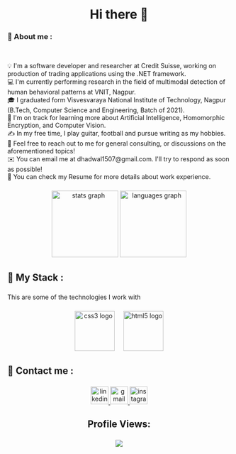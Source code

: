 <h1 align="center">Hi there 👋</h1>

###

<h3 align="left">👨 About me :</h3>

<br clear="both">

<p align="center"></p>

<p align="left"> 💡   I'm a software developer and researcher at Credit Suisse, working on production of trading applications using the .NET framework.<br>
💻  I'm currently performing research in the field of multimodal detection of human behavioral patterns at VNIT, Nagpur.<br>
🎓 I graduated form Visvesvaraya National Institute of Technology, Nagpur (B.Tech, Computer Science and Engineering, Batch of 2021).<br>
🌱  I'm on track for learning more about Artificial Intelligence, Homomorphic Encryption, and Computer Vision.<br>
✍️  In my free time, I play guitar, football and pursue writing as my hobbies.<br>
💬  Feel free to reach out to me for general consulting, or discussions on the aforementioned topics!<br>
✉️  You can email me at dhadwal1507@gmail.com. I'll try to respond as soon as possible!<br>
📄  You can check my Resume for more details about work experience.<br>
</p>





###

<div align="center">
  <img src="https://github-readme-stats.vercel.app/api?username=Pedropks&hide_title=false&hide_rank=false&show_icons=true&include_all_commits=true&count_private=true&disable_animations=false&theme=dark&locale=en&hide_border=false&order=1" height="150" alt="stats graph"  />
  <img src="https://github-readme-stats.vercel.app/api/top-langs?username=Pedropks&locale=en&hide_title=false&layout=compact&card_width=320&langs_count=5&theme=dark&hide_border=false&order=2" height="150" alt="languages graph"  />
</div>

###

<h2 align="left">🔮 My Stack :</h2>

###

<p align="left">This are some of the technologies I work with</p>

###

<div align="center">
  <img src="https://cdn.jsdelivr.net/gh/devicons/devicon/icons/css3/css3-original.svg" height="90" alt="css3 logo"  />
  <img width="12" />
  <img src="https://cdn.jsdelivr.net/gh/devicons/devicon/icons/html5/html5-original.svg" height="90" alt="html5 logo"  />
</div>

###

<h2 align="left">💬 Contact me :</h2>

###

<div align="center">
  <a href="https://br.linkedin.com/in/pedro-kowalski-schumacher-57236b271" target="_blank">
    <img src="https://img.shields.io/static/v1?message=LinkedIn&logo=linkedin&label=&color=0077B5&logoColor=white&labelColor=&style=for-the-badge" height="40" alt="linkedin logo"  />
  </a>
  <a href="pedro.k.schumacher@gmail.com" target="_blank">
    <img src="https://img.shields.io/static/v1?message=Gmail&logo=gmail&label=&color=D14836&logoColor=white&labelColor=&style=for-the-badge" height="40" alt="gmail logo"  />
  </a>
  <a href="https://www.instagram.com/pedroks.pks/" target="_blank">
    <img src="https://img.shields.io/static/v1?message=Instagram&logo=instagram&label=&color=E4405F&logoColor=white&labelColor=&style=for-the-badge" height="40" alt="instagram logo"  />
  </a>
</div>

###

<h2 align="center">Profile Views:</h2>

###

<div align="center">
  <img src="https://profile-counter.glitch.me/Pedropks/count.svg?"  />
</div>

###
